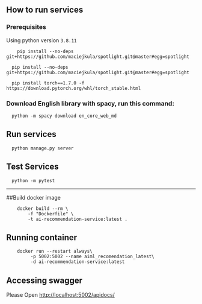 ## How to run services


### Prerequisites
Using python version `3.8.11`

```shell
    pip install --no-deps git+https://github.com/maciejkula/spotlight.git@master#egg=spotlight
```

```shell
  pip install --no-deps git+https://github.com/maciejkula/spotlight.git@master#egg=spotlight
```
```shell
  pip install torch==1.7.0 -f https://download.pytorch.org/whl/torch_stable.html
```

### Download English library with spacy, run this command:
```shell
  python -m spacy download en_core_web_md
```


## Run services
```shell
  python manage.py server
```


## Test Services
```shell
  python -m pytest
```
-------------------
##Build docker image

```shell
    docker build --rm \
        -f "Dockerfile" \
        -t ai-recommendation-service:latest .
```

## Running container
```shell
    docker run --restart always\
         -p 5002:5002 --name aiml_recomendation_latest\
         -d ai-recommendation-service:latest
```

## Accessing swagger

Please Open [http://localhost:5002/apidocs/](http://localhost:5002/apidocs/)

